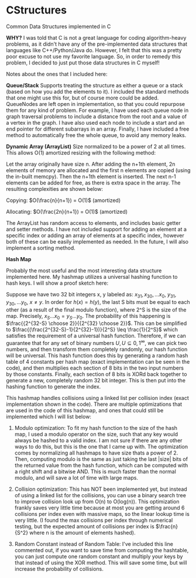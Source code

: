 # CStructures
Common Data Structures implemented in C

**WHY?**
I was told that C is not a great language for coding algorithm-heavy problems, as it didn't have any of the pre-implemented data structures that languages like C++/Python/Java do. However, I felt that this was a pretty poor excuse to not use my favorite language. So, in order to remedy this problem, I decided to just put those data structures in C myself!

Notes about the ones that I included here:

**Queue/Stack**
Supports treating the structure as either a queue or a stack (based on how you add the elements to it). I included the standard methods that one might use this for, but of course more could be added. QueueNodes are left open in implementation, so that you could repurpose them for any kind of problem. For example, I have used each queue node in graph traversal problems to include a distance from the root and a value of a vertex in the graph. I have also used each node to include a start and an end pointer for different subarrays in an array. Finally, I have included a free method to automatically free the whole queue, to avoid any memory leaks.


**Dynamic Array (ArrayList)**
Size normalized to be a power of 2 at all times. This allows O(1) amortized resizing with the following method: 

Let the array originally have size n. After adding the n+1th element, 2n elements of memory are allocated and the first n elements are copied (using the in-built memcpy). Then the n+1th element is inserted. The next n-1 elements can be added for free, as there is extra space in the array. The resulting complexities are shown below:

Copying: $O(\frac{n}{n+1}) = O(1)$ (amortized)

Allocating: $O(\frac{2n}{n+1}) = O(1)$ (amortized)

The ArrayList has random access to elements, and includes basic getter and setter methods. I have not included support for adding an element at a specific index or adding an array of elements at a specific index, however both of these can be easily implemented as needed. In the future, I will also implement a sorting method.


**Hash Map**

Probably the most useful and the most interesting data structure implemented here. My hashmap utilizes a universal hashing function to hash keys. I will show a proof sketch here:

Suppose we have two 32 bit integers x, y labeled as: $x_{31},x_{30},...x_0$, $y_{31},y_{30},...y_0$, $x \neq y$. In order for $h(x) = h(y)$, the last S bits must be equal to each other (as a result of the final modulo function), where 2^S is the size of the map. Precisely, $x_S...x_0 = y_S...y_0$. The probability of this happening is $\frac{{2^{32-S} \choose 2}}{{2^{32} \choose 2}}$. This can be simplified to $\frac{(\frac{2^{32-S}-1}{2^{32}-1})}{2^S} \leq \frac{1}{2^S}$ which satisfies the requirement of a universal hash function. Therefore, if we can guarantee that for any set of binary numbers $U, U \subseteq {0,1}^{\infty}$, we can pick two numbers, and then transform them completely randomly, our hash function will be universal. This hash function does this by generating a random hash table of 4 constants per hash map (exact implementation can be seen in the code), and then multiplies each section of 8 bits in the two input numbers by those constants. Finally, each section of 8 bits is XORd back together to generate a new, completely random 32 bit integer. This is then put into the hashing function to generate the index.

This hashmap handles collisions using a linked list per collision index (exact implementation shown in the code). There are multiple optimizations that are used in the code of this hashmap, and ones that could still be implemented which I will list below:

1. Modulo optimization: To fit my hash function to the size of the hash map, I used a modulo operator on the size, such that any key would always be hashed to a valid index. I am not sure if there are any other ways to do this, but this is the one that I came up with. The optimization comes by normalizing all hashmaps to have size thats a power of 2. Then, computing modulo is the same as just taking the last |size| bits of the returned value from the hash function, which can be computed with a right shift and a bitwise AND. This is much faster than the normal modulo, and will save a lot of time with large maps.

2. Collision optimization: This has NOT been implemented yet, but instead of using a linked list for the collisions, you can use a binary search tree to improve collision look up from O(n) to O(log(n)). This optimization frankly saves very little time because at most you are getting around 6 collisions per index even with massive maps, so the linear lookup time is very little. (I found the max collisions per index through numerical testing, but the expected amount of collisions per index is $\frac{n}{S^2} where n is the amount of elements hashed).

3. Random Constant instead of Random Table: I've included this line commented out, if you want to save time from computing the hashtable, you can just compute one random constant and multiply your keys by that instead of using the XOR method. This will save some time, but will increase the probability of collisions.


